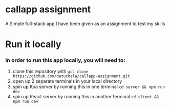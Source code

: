 # callapp assignment

A Simple full-stack app I have been given as an assignment to test my skills

# Run it locally

### In order to run this app locally, you will need to:

1. clone this repository with `git clone https://github.com/datuchela/callapp-assignment.git`
2. open up 2 separate terminals in your local directory
3. spin up Koa server by running this in one terminal `cd server && npm run dev`
4. spin up React server by running this in another terminal `cd client && npm run dev`
